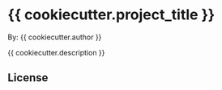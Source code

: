 # {{ cookiecutter.project_title }}

By: {{ cookiecutter.author }}

{{ cookiecutter.description }}

## License